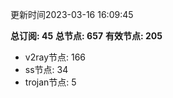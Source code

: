 更新时间2023-03-16 16:09:45

**总订阅: 45**
**总节点: 657**
**有效节点: 205**
- v2ray节点: 166
- ss节点: 34
- trojan节点: 5
